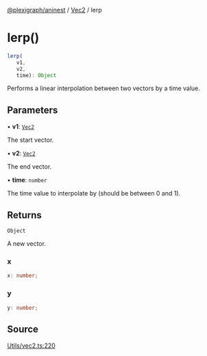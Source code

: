 [@plexigraph/aninest](../../index.md) / [Vec2](../index.md) / lerp

# lerp()

```ts
lerp(
   v1, 
   v2, 
   time): Object
```

Performs a linear interpolation between two vectors by a time value.

## Parameters

• **v1**: [`Vec2`](../type-aliases/Vec2.md)

The start vector.

• **v2**: [`Vec2`](../type-aliases/Vec2.md)

The end vector.

• **time**: `number`

The time value to interpolate by (should be between 0 and 1).

## Returns

`Object`

A new vector.

### x

```ts
x: number;
```

### y

```ts
y: number;
```

## Source

[Utils/vec2.ts:220](https://github.com/plexigraph/aninest/blob/bb3b3dd/src/Utils/vec2.ts#L220)
